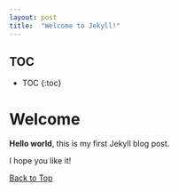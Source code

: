 ```yaml
---
layout: post
title:  "Welcome to Jekyll!"
---
```


## TOC
* TOC
{:toc}

# Welcome

**Hello world**, this is my first Jekyll blog post.

I hope you like it!

[Back to Top](#welcome)